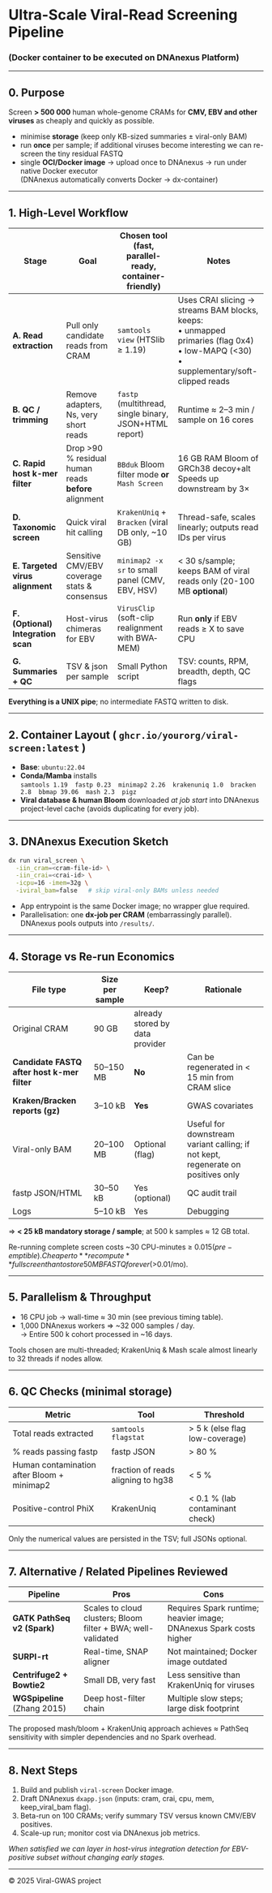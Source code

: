 # Ultra-Scale Viral-Read Screening Pipeline  
### (Docker container to be executed on DNAnexus Platform)

---

## 0.  Purpose

Screen **> 500 000** human whole-genome CRAMs for **CMV, EBV and other viruses** as cheaply and quickly as possible.

* minimise **storage** (keep only KB-sized summaries ± viral-only BAM)
* run **once** per sample; if additional viruses become interesting we can re-screen the tiny residual FASTQ
* single **OCI/Docker image** → upload once to DNAnexus → run under native Docker executor  
  (DNAnexus automatically converts Docker → dx-container)

---

## 1.  High-Level Workflow

| Stage | Goal | Chosen tool (fast, parallel-ready, container-friendly) | Notes |
|-------|------|--------------------------------------------------------|-------|
| **A. Read extraction** | Pull only candidate reads from CRAM | `samtools view` (HTSlib ≥ 1.19) | Uses CRAI slicing → streams BAM blocks, keeps: <br>• unmapped primaries (flag 0x4) <br>• low-MAPQ (<30) <br>• supplementary/soft-clipped reads |
| **B. QC / trimming** | Remove adapters, Ns, very short reads | `fastp` (multithread, single binary, JSON+HTML report) | Runtime ≈ 2–3 min / sample on 16 cores |
| **C. Rapid host k-mer filter** | Drop >90 % residual human reads **before** alignment | `BBduk` Bloom filter mode **or** `Mash Screen` | 16 GB RAM Bloom of GRCh38 decoy+alt <br>Speeds up downstream by 3× |
| **D. Taxonomic screen** | Quick viral hit calling | `KrakenUniq` + `Bracken` (viral DB only, ~10 GB) | Thread-safe, scales linearly; outputs read IDs per virus |
| **E. Targeted virus alignment** | Sensitive CMV/EBV coverage stats & consensus | `minimap2 -x sr` to small panel (CMV, EBV, HSV) | < 30 s/sample; keeps BAM of viral reads only (20-100 MB **optional**) |
| **F. (Optional) Integration scan** | Host-virus chimeras for EBV | `VirusClip` (soft-clip realignment with BWA‐MEM) | Run **only** if EBV reads ≥ X to save CPU |
| **G. Summaries + QC** | TSV & json per sample | Small Python script | TSV: counts, RPM, breadth, depth, QC flags |

**Everything is a UNIX pipe**; no intermediate FASTQ written to disk.

---

## 2.  Container Layout ( `ghcr.io/yourorg/viral-screen:latest` )

* **Base**: `ubuntu:22.04`
* **Conda/Mamba** installs  
  `samtools 1.19  fastp 0.23  minimap2 2.26  krakenuniq 1.0  bracken 2.8  bbmap 39.06  mash 2.3  pigz`
* **Viral database & human Bloom** downloaded *at job start* into DNAnexus project-level cache (avoids duplicating for every job).

---

## 3.  DNAnexus Execution Sketch

```bash
dx run viral_screen \
  -iin_cram=<cram-file-id> \
  -iin_crai=<crai-id> \
  -icpu=16 -imem=32g \
  -iviral_bam=false   # skip viral-only BAMs unless needed
```

* App entrypoint is the same Docker image; no wrapper glue required.  
* Parallelisation: one **dx-job per CRAM** (embarrassingly parallel).  
  DNAnexus pools outputs into `/results/`.

---

## 4.  Storage vs Re-run Economics

| File type | Size per sample | Keep? | Rationale |
|-----------|-----------------|-------|-----------|
| Original CRAM | 90 GB | already stored by data provider |
| **Candidate FASTQ after host k-mer filter** | 50–150 MB | **No** | Can be regenerated in < 15 min from CRAM slice |
| **Kraken/Bracken reports (gz)** | 3–10 kB | **Yes** | GWAS covariates |
| Viral-only BAM | 20–100 MB | Optional (flag) | Useful for downstream variant calling; if not kept, regenerate on positives only |
| fastp JSON/HTML | 30–50 kB | Yes (optional) | QC audit trail |
| Logs | 5–10 kB | Yes | Debugging |

=> **< 25 kB mandatory storage / sample**; at 500 k samples ≈ 12 GB total.

Re-running complete screen costs ~30 CPU-minutes ≥ $0.015 (pre-emptible).  
Cheaper to **recompute** full screen than to store 50 MB FASTQ forever (>$0.01/mo).

---

## 5.  Parallelism & Throughput

* 16 CPU job → wall-time ≈ 30 min (see previous timing table).  
* 1,000 DNAnexus workers ⇒ ~32 000 samples / day.  
  → Entire 500 k cohort processed in ~16 days.

Tools chosen are multi-threaded; KrakenUniq & Mash scale almost linearly to 32 threads if nodes allow.

---

## 6.  QC Checks (minimal storage)

| Metric | Tool | Threshold |
|--------|------|-----------|
| Total reads extracted | `samtools flagstat` | > 5 k (else flag low-coverage) |
| % reads passing fastp | fastp JSON | > 80 % |
| Human contamination after Bloom + minimap2 | fraction of reads aligning to hg38 | < 5 % |
| Positive-control PhiX | KrakenUniq | < 0.1 % (lab contaminant check) |

Only the numerical values are persisted in the TSV; full JSONs optional.

---

## 7.  Alternative / Related Pipelines Reviewed

| Pipeline | Pros | Cons |
|----------|------|------|
| **GATK PathSeq v2 (Spark)** | Scales to cloud clusters; Bloom filter + BWA; well-validated | Requires Spark runtime; heavier image; DNAnexus Spark costs higher |
| **SURPI-rt** | Real-time, SNAP aligner | Not maintained; Docker image outdated |
| **Centrifuge2 + Bowtie2** | Small DB, very fast | Less sensitive than KrakenUniq for viruses |
| **WGSpipeline** (Zhang 2015) | Deep host-filter chain | Multiple slow steps; large disk footprint |

The proposed mash/bloom + KrakenUniq approach achieves ≈ PathSeq sensitivity with simpler dependencies and no Spark overhead.

---

## 8.  Next Steps

1. Build and publish `viral-screen` Docker image.  
2. Draft DNAnexus `dxapp.json` (inputs: cram, crai, cpu, mem, keep_viral_bam flag).  
3. Beta-run on 100 CRAMs; verify summary TSV versus known CMV/EBV positives.  
4. Scale-up run; monitor cost via DNAnexus job metrics.

*When satisfied we can layer in host-virus integration detection for EBV-positive subset without changing early stages.*

---
© 2025 Viral-GWAS project 